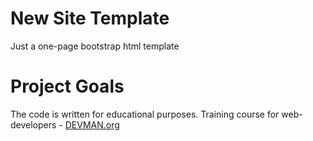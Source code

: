 # New Site Template

Just a one-page bootstrap html template

# Project Goals

The code is written for educational purposes. Training course for web-developers - [DEVMAN.org](https://devman.org)
